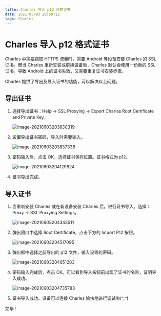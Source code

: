 ```yaml
---
title: Charles 导入 p12 格式证书
date: 2021-06-03 20:59:12
tags: Charles
---
```



# Charles 导入 p12 格式证书

Charles 中需要抓取 HTTPS 流量时，需要 Android 等设备安装 Charles 的 SSL 证书。而当 Charles 重新安装或更换设备后，Charles 默认会使用一份新的 SSL 证书，导致 Android 上的证书失效，又需要重复证书安装步骤。

Charles 提供了导出及导入证书的功能，可以解决以上问题。



## 导出证书

1. 选择导出证书：Help -> SSL Proxying -> Export Charles Root Certificate and Private Key。

   ![image-20210603203630319](http://static.gmaso.cn//md/20210603203630.png?imageslim)

2. 设置导出证书密码，导入时需要输入。

   ![image-20210603203837338](http://static.gmaso.cn//md/20210603203837.png?imageslim)

3. 密码输入后，点击 OK，选择证书保存位置。证书格式为 p12。

   ![image-20210603204129824](http://static.gmaso.cn//md/20210603204129.png?imageslim)

4. 证书导出完成。

## 导入证书

1. 当重新安装 Charles 或在新设备安装 Charles 后，进行证书导入。选择：Proxy -> SSL Proxying Settings。

   ![image-20210603204343511](http://static.gmaso.cn//md/20210603204343.png?imageslim)

2. 弹出窗口中选择 Root Certificate，点击下方的 Import P12 按钮。

   ![image-20210603204517095](http://static.gmaso.cn//md/20210603204517.png?imageslim)

3. 弹出框中选择之前导出的 p12 文件，输入设置的密码。

   ![image-20210603204651283](http://static.gmaso.cn//md/20210603204651.png?imageslim)

4. 密码输入完成后，点击 OK。可以看到导入按钮前出现了证书的名称，证明导入成功。

   ![image-20210603204735783](http://static.gmaso.cn//md/20210603204735.png?imageslim)

5. 证书导入成功。设备可以连接 Charles 愉快地进行调试啦(*^_^*)



完毕！
